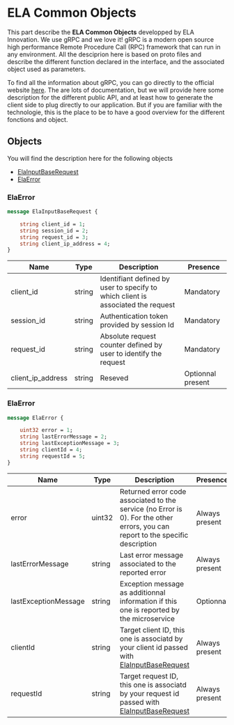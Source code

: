 # ELA Common Objects
This part describe the **ELA Common Objects** developped by ELA Innovation. We use gRPC and we love it! gRPC is a modern open source high performance Remote Procedure Call (RPC) framework that can run in any environment. All the desciprion here is based on proto files and describe the different function declared in the interface, and the associated object used as parameters.

To find all the information about gRPC, you can go directly to the official website [here][here_grpc]. The are lots of documentation, but we will provide here some description for the different public API, and at least how to generate the client side to plug directly to our application. But if you are familiar with the technologie, this is the place to be to have a good overview for the different fonctions and object.

## Objects
You will find the description here for the following objects
- [ElaInputBaseRequest](#elainputbaserequest)
- [ElaError](#elaerror)

### ElaError
```proto
message ElaInputBaseRequest {

	string client_id = 1;
	string session_id = 2;
	string request_id = 3;
	string client_ip_address = 4;
}
````

| Name | Type | Description | Presence |
| --- | --- | --- | --- |
| client_id | string | Identifiant defined by user to specify to which client is associated the request | Mandatory |
| session_id | string | Authentication token provided by session Id | Mandatory |
| request_id | string | Absolute request counter defined by user to identify the request | Mandatory |
| client_ip_address | string | Reseved | Optionnal present |


### ElaError
```proto
message ElaError {

	uint32 error = 1;
	string lastErrorMessage = 2;
	string lastExceptionMessage = 3;
	string clientId = 4;
	string requestId = 5;
}
````

| Name | Type | Description | Presence |
| --- | --- | --- | --- |
| error | uint32 | Returned error code associated to the service (no Error is 0). For the other errors, you can report to the specific description | Always present |
| lastErrorMessage | string | Last error message associated to the reported error | Always present |
| lastExceptionMessage | string | Exception message as additionnal information if this one is reported by the microservice | Optionnal |
| clientId | string | Target client ID, this one is associatd by your client id passed with [ElaInputBaseRequest](#elainputbaserequest) | Always present |
| requestId | string | Target request ID, this one is associatd by your request id passed with [ElaInputBaseRequest](#elainputbaserequest)  | Always present |

[here_grpc]: https://grpc.io
